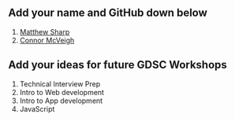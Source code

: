 ## Add your name and GitHub down below

1. [Matthew Sharp](https://github.com/MattSharp05)
2. [Connor McVeigh](https://github.com/FalSik1) 


## Add your ideas for future GDSC Workshops

1. Technical Interview Prep
2. Intro to Web development
3. Intro to App development
4. JavaScript

